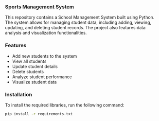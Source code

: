 ### Sports Management System

This repository contains a School Management System built using Python. The system allows for managing student data, including adding, viewing, updating, and deleting student records. The project also features data analysis and visualization functionalities.

### Features
- Add new students to the system
- View all students
- Update student details
- Delete students
- Analyze student performance
- Visualize student data

### Installation

To install the required libraries, run the following command:

```sh
pip install -r requirements.txt